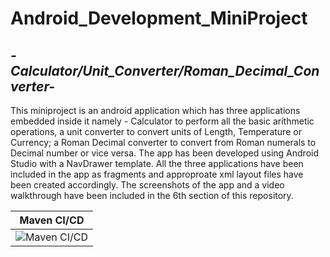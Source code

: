 # Android_Development_MiniProject
## *-Calculator/Unit_Converter/Roman_Decimal_Converter-*

This miniproject is an android application which has three applications embedded inside it namely - Calculator to perform all the basic arithmetic operations, a unit converter to convert units of Length, Temperature or Currency; a Roman Decimal converter to convert from Roman numerals to Decimal number or vice versa. The app has been developed using Android Studio with a NavDrawer template. All the three applications have been included in the app as fragments and approproate xml layout files have been created accordingly. The screenshots of the app and a video walkthrough have been included in the 6th section of this repository.

|Maven CI/CD|
|-----------|
|![Maven CI/CD](https://github.com/99002535/Android_Development_MiniProject/workflows/Maven%20CI/CD/badge.svg?branch=main)|
